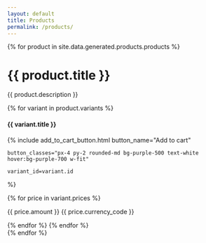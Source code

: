 ```yaml
---
layout: default
title: Products
permalink: /products/
---
```


<script>
  async function processProducts(products) {
    const productsById = {};
    for (const product of (await products).products) {
      productsById[product.id] = product;

      product.variantsById = {};
      for (const variant of product.variants) {
        product.variantsById[variant.id] = variant;
      }
    }
    return productsById;
  }
</script>

<div class="flex" x-data="{ products: processProducts(medusaAPI.products.list()) }">
{% for product in site.data.generated.products.products %}

<div class="flex flex-col">
<h1>{{ product.title }}</h1>
<p>{{ product.description }}</p>

{% for variant in product.variants %}

  <h4>{{ variant.title }}</h4>
  <template x-if="await products">
    <p>Stock: <span x-html="(await products)['{{ product.id }}'].variantsById['{{ variant.id }}'].inventory_quantity"></span></p>
  </template>

  {%
    include add_to_cart_button.html button_name="Add to cart"

    button_classes="px-4 py-2 rounded-md bg-purple-500 text-white hover:bg-purple-700 w-fit"

    variant_id=variant.id
  %}

{% for price in variant.prices %}
  <p>{{ price.amount }} {{ price.currency_code }}</p>
{% endfor %}
{% endfor %}
</div>
{% endfor %}
</div>
<script defer src="https://unpkg.com/alpinejs@3.10.3/dist/cdn.min.js"></script>

